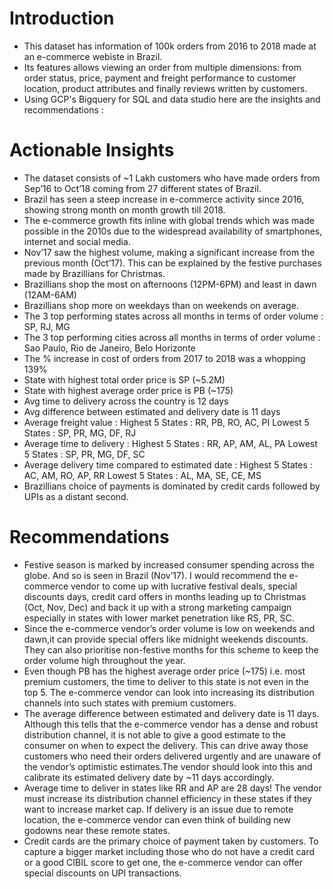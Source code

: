 # Introduction
- This dataset has information of 100k orders from 2016 to 2018 made at an e-commerce webiste in Brazil. 
- Its features allows viewing an order from multiple dimensions: from order status, price, payment and freight performance to customer location, product attributes and finally reviews written by customers.
- Using GCP's Bigquery for SQL and data studio here are the insights and recommendations : 

# Actionable Insights 
- The dataset consists of ~1 Lakh customers who have made orders from Sep’16 to Oct’18 coming from 27 different states of Brazil.
- Brazil has seen a steep increase in e-commerce activity since 2016, showing strong month on month growth till 2018. 
- The e-commerce growth fits inline with global trends which was made possible in the 2010s due to the widespread availability of smartphones, internet and social media.
- Nov’17 saw the highest volume, making a significant increase from the previous month (Oct’17). This can be explained by the festive purchases made by Brazillians for Christmas.
- Brazillians shop the most on afternoons (12PM-6PM) and least in dawn (12AM-6AM) 
- Brazillians shop more on weekdays than on weekends on average.
- The 3 top performing states across all months in terms of order volume  : SP, RJ, MG
- The 3 top performing cities across all months in terms of order volume  : Sao Paulo, Rio de Janeiro, Belo Horizonte
- The % increase in cost of orders from 2017 to 2018 was a whopping 139%
- State with highest total order price is SP (~5.2M)
- State with highest average order price is PB (~175)
- Avg time to delivery across the country is 12 days
- Avg difference between estimated and delivery date is 11 days
- Average freight value :
Highest 5 States : RR, PB, RO, AC, PI
Lowest 5  States : SP, PR, MG, DF, RJ
- Average time to delivery :
Highest 5 States : RR, AP, AM, AL, PA
Lowest 5  States : SP, PR, MG, DF, SC
- Average delivery time compared to estimated date :
Highest 5 States : AC, AM, RO, AP, RR
Lowest 5  States : AL, MA, SE, CE, MS
- Brazillians choice of payments is dominated by credit cards followed by UPIs as a distant second.
# Recommendations
- Festive season is marked by increased consumer spending across the globe. And so is seen in Brazil (Nov’17). I would recommend the e-commerce vendor to come up with lucrative festival deals, special discounts days, credit card offers in months leading up to Christmas (Oct, Nov, Dec)  and back it up with a strong marketing campaign especially in states with lower market penetration like RS, PR, SC.
- Since the e-commerce vendor’s order volume is low on weekends and dawn,it can provide special offers like midnight weekends discounts. They can also prioritise non-festive months for this scheme to keep the order volume high throughout the year.
- Even though PB has the highest average order price (~175) i.e. most premium customers, the time to deliver to this state is not even in the top 5. The e-commerce vendor can look into increasing its distribution channels into such states with premium customers. 
- The average difference between estimated and delivery date is 11 days. Although this tells that the e-commerce vendor has a dense and robust distribution channel, it is not able to give a good estimate to the consumer on when to expect the delivery. This can drive away those customers who need their orders delivered urgently and are unaware of the vendor’s optimistic estimates.The  vendor should look into this and calibrate its estimated delivery date by ~11 days accordingly. 
- Average time to deliver in states like RR and AP are 28 days! The vendor must increase its distribution channel efficiency  in these states if they want to increase market cap. If delivery is an issue due to remote location, the  e-commerce vendor can even think of building new godowns near these remote states.
- Credit cards are the primary choice of payment taken by customers. To capture a bigger market including those who do not have a credit card or a good CIBIL score to get one, the e-commerce vendor can offer special discounts on UPI transactions.
